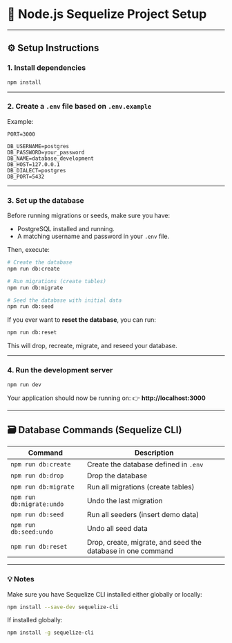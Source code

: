 # 🚀 Node.js Sequelize Project Setup


---

## ⚙️ Setup Instructions

### 1. Install dependencies

```bash
npm install
```

---

### 2. Create a `.env` file based on `.env.example`

Example:

```env
PORT=3000

DB_USERNAME=postgres
DB_PASSWORD=your_password
DB_NAME=database_development
DB_HOST=127.0.0.1
DB_DIALECT=postgres
DB_PORT=5432
```

---

### 3. Set up the database

Before running migrations or seeds, make sure you have:
- PostgreSQL installed and running.
- A matching username and password in your `.env` file.

Then, execute:

```bash
# Create the database
npm run db:create

# Run migrations (create tables)
npm run db:migrate

# Seed the database with initial data
npm run db:seed
```

If you ever want to **reset the database**, you can run:

```bash
npm run db:reset
```

This will drop, recreate, migrate, and reseed your database.

---

### 4. Run the development server

```bash
npm run dev
```

Your application should now be running on:
👉 **http://localhost:3000**

---

## 🗃️ Database Commands (Sequelize CLI)

| Command | Description |
|----------|--------------|
| `npm run db:create` | Create the database defined in `.env` |
| `npm run db:drop` | Drop the database |
| `npm run db:migrate` | Run all migrations (create tables) |
| `npm run db:migrate:undo` | Undo the last migration |
| `npm run db:seed` | Run all seeders (insert demo data) |
| `npm run db:seed:undo` | Undo all seed data |
| `npm run db:reset` | Drop, create, migrate, and seed the database in one command |

---

### 💡 Notes

Make sure you have Sequelize CLI installed either globally or locally:

```bash
npm install --save-dev sequelize-cli
```

If installed globally:

```bash
npm install -g sequelize-cli
```
